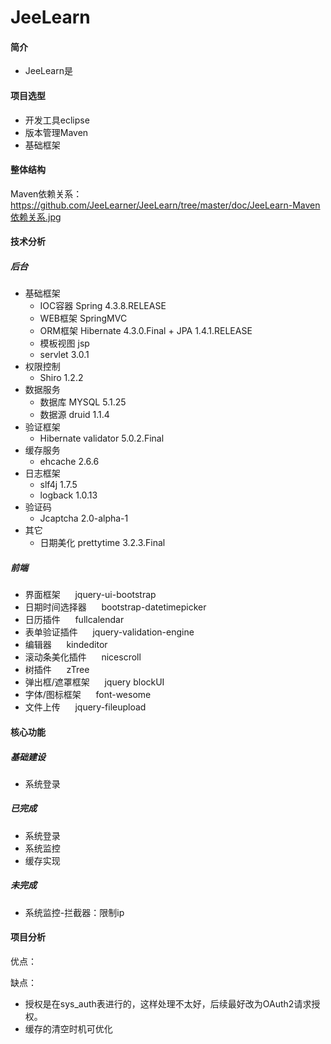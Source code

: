 # JeeLearn

#### 简介
 * JeeLearn是

#### 项目选型
* 开发工具eclipse
* 版本管理Maven
* 基础框架 

#### 整体结构
Maven依赖关系：https://github.com/JeeLearner/JeeLearn/tree/master/doc/JeeLearn-Maven依赖关系.jpg

#### 技术分析
##### 后台
* 基础框架
    *  IOC容器 Spring 4.3.8.RELEASE
    *  WEB框架 SpringMVC
    *  ORM框架 Hibernate 4.3.0.Final + JPA 1.4.1.RELEASE
    *  模板视图 jsp
    *  servlet 3.0.1
* 权限控制
    *  Shiro 1.2.2
* 数据服务
    *  数据库 MYSQL 5.1.25
    *  数据源 druid 1.1.4
* 验证框架
    *  Hibernate validator 5.0.2.Final
* 缓存服务
    *  ehcache 2.6.6
* 日志框架
    *  slf4j 1.7.5
    *  logback 1.0.13
* 验证码
    *  Jcaptcha 2.0-alpha-1
* 其它
    *  日期美化 prettytime 3.2.3.Final
 
##### 前端
* 界面框架 &nbsp;&nbsp;&nbsp;&nbsp;  jquery-ui-bootstrap
* 日期时间选择器 &nbsp;&nbsp;&nbsp;&nbsp; bootstrap-datetimepicker
* 日历插件 &nbsp;&nbsp;&nbsp;&nbsp; fullcalendar
* 表单验证插件 &nbsp;&nbsp;&nbsp;&nbsp; jquery-validation-engine
* 编辑器 &nbsp;&nbsp;&nbsp;&nbsp; kindeditor
* 滚动条美化插件 &nbsp;&nbsp;&nbsp;&nbsp; nicescroll
* 树插件 &nbsp;&nbsp;&nbsp;&nbsp; zTree
* 弹出框/遮罩框架 &nbsp;&nbsp;&nbsp;&nbsp; jquery blockUI
* 字体/图标框架 &nbsp;&nbsp;&nbsp;&nbsp; font-wesome
* 文件上传 &nbsp;&nbsp;&nbsp;&nbsp; jquery-fileupload

#### 核心功能
##### 基础建设
* 系统登录

##### 已完成
* 系统登录
* 系统监控
* 缓存实现

##### 未完成
* 系统监控-拦截器：限制ip



#### 项目分析
优点：

缺点：
* 授权是在sys_auth表进行的，这样处理不太好，后续最好改为OAuth2请求授权。
* 缓存的清空时机可优化

